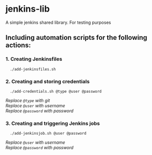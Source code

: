 # jenkins-lib
A simple jenkins shared library. For testing purposes

## Including automation scripts for the following actions:

### 1. Creating Jenkinsfiles
```shell
  ./add-jenkinsfiles.sh
```
### 2. Creating and storing credentials
```shell
  ./add-credentials.sh @type @user @password
```
*Replace `@type` with git*<br>
*Replace `@user` with username*<br>
*Replace `@password` with password*

### 3. Creating and triggering Jenkins jobs
```shell
  ./add-jenkinsjob.sh @user @password
```
*Replace `@user` with username*<br>
*Replace `@password` with password*